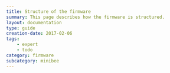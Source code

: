 ```yaml
---
title: Structure of the firmware
summary: This page describes how the firmware is structured.
layout: documentation
type: guide
creation-date: 2017-02-06
tags: 
    - expert
    - todo
category: firmware
subcategory: minibee
---
```



